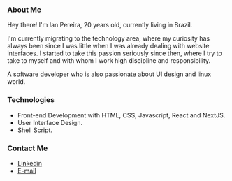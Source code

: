 ### About Me
Hey there! I'm Ian Pereira, 20 years old, currently living in Brazil.

I'm currently migrating to the technology area, where my curiosity has always been since I was little when I was already dealing with website interfaces. I started to take this passion seriously since then, where I try to take to myself and with whom I work high discipline and responsibility.

A software developer who is also passionate about UI design and linux world.

### Technologies
- Front-end Development with HTML, CSS, Javascript, React and NextJS.
- User Interface Design.
- Shell Script.

### Contact Me

- <a href="https://www.linkedin.com/in/ianbit/">Linkedin</a>
- <a href="mailto:ian.kzw@gmail.com">E-mail</a>